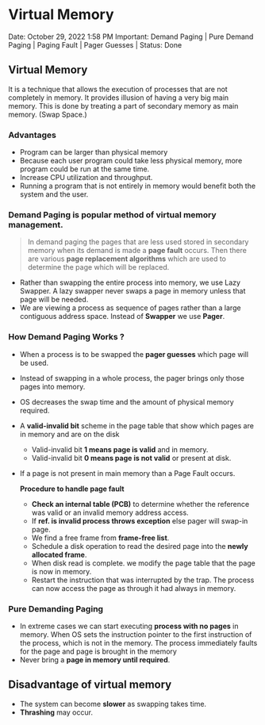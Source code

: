 # Virtual Memory

Date: October 29, 2022 1:58 PM
Important: Demand Paging | Pure Demand Paging | Paging Fault | Pager Guesses | 
Status: Done

## Virtual Memory

It is a technique that allows the execution of processes that are not completely in memory. It provides illusion of having a very big main memory. This is done by treating a part of secondary memory as main memory. (Swap Space.)

### Advantages

- Program can be larger than physical memory
- Because each user program could take less physical memory, more program could be run at the same time.
- Increase CPU utilization and throughput.
- Running a program that is not entirely in memory would benefit both the system and the user.

### **Demand Paging** is popular method of virtual memory management.

> In demand paging the pages that are less used stored in secondary memory when its demand is made a **page fault** occurs. Then there are various **page replacement algorithms** which are used to determine the page which will be replaced.
> 

- Rather than swapping the entire process into memory, we use Lazy Swapper. A lazy swapper never swaps a page in memory unless that page will be needed.
- We are viewing a process as sequence of pages rather than a large contiguous address space. Instead of **Swapper** we use **Pager**.

### How Demand Paging Works ?

- When a process is to be swapped the **pager guesses** which page will be used.
- Instead of swapping in  a whole process, the pager brings only those pages into memory.
- OS decreases the swap time and the amount of physical memory required.
- A **valid-invalid bit** scheme in the page table that show which pages are in memory and are on the disk
    - Valid-invalid bit **1 means page is valid** and in memory.
    - Valid-invalid bit **0 means page is not valid** or present at disk.
- If a page is not present in main memory than a Page Fault occurs.
    
    
    **Procedure to handle page fault**
    
    - **Check an internal table (PCB)** to determine whether the reference was valid or an invalid memory address access.
    - If **ref. is invalid process throws exception** else pager will swap-in page.
    - We find a free frame from **frame-free list**.
    - Schedule a disk operation to read the desired page into the **newly allocated frame**.
    - When disk read is complete. we modify the page table that the page is now in memory.
    - Restart the instruction that was interrupted by the trap. The process can now access the page as through it had always in memory.

### Pure Demanding Paging

- In extreme cases we can start executing **process with no pages** in memory. When OS sets the instruction pointer to the first instruction of the process, which is not in the memory. The process immediately faults for the page and page is brought in  the memory
- Never bring a **page in memory until required**.

## Disadvantage of virtual memory

- The system can become **slower** as swapping takes time.
- **Thrashing** may occur.